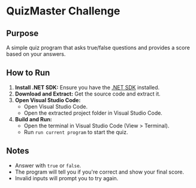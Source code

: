 # QuizMaster Challenge

## Purpose

A simple quiz program that asks true/false questions and provides a score based on your answers.

## How to Run

1. **Install .NET SDK:** Ensure you have the [.NET SDK](https://dotnet.microsoft.com/download) installed.
2. **Download and Extract:** Get the source code and extract it.
3. **Open Visual Studio Code:**
   - Open Visual Studio Code.
   - Open the extracted project folder in Visual Studio Code.
4. **Build and Run:**
   - Open the terminal in Visual Studio Code (View > Terminal).
   - Run `run current program` to start the quiz.

## Notes

- Answer with `true` or `false`.
- The program will tell you if you're correct and show your final score.
- Invalid inputs will prompt you to try again.
